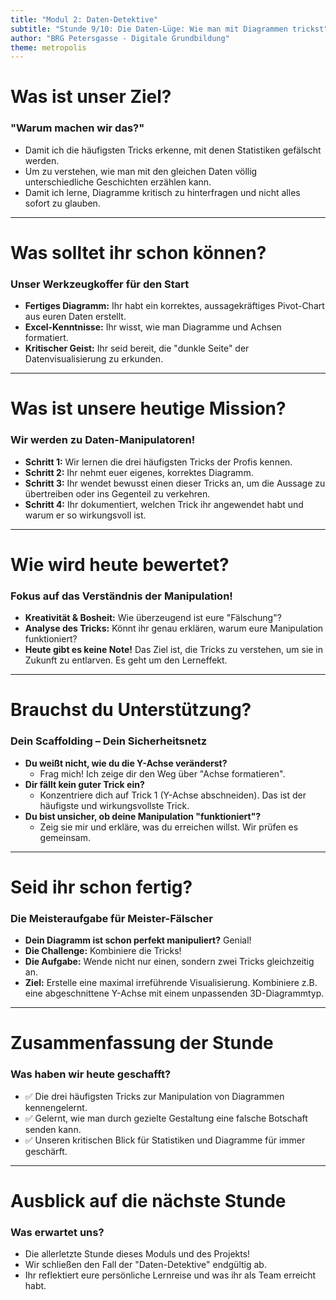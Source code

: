 ```yaml
---
title: "Modul 2: Daten-Detektive"
subtitle: "Stunde 9/10: Die Daten-Lüge: Wie man mit Diagrammen trickst"
author: "BRG Petersgasse - Digitale Grundbildung"
theme: metropolis
---
```


# Was ist unser Ziel?

### "Warum machen wir das?"

-   Damit ich die häufigsten Tricks erkenne, mit denen Statistiken gefälscht werden.
-   Um zu verstehen, wie man mit den gleichen Daten völlig unterschiedliche Geschichten erzählen kann.
-   Damit ich lerne, Diagramme kritisch zu hinterfragen und nicht alles sofort zu glauben.

---

# Was solltet ihr schon können?

### Unser Werkzeugkoffer für den Start

-   **Fertiges Diagramm:** Ihr habt ein korrektes, aussagekräftiges Pivot-Chart aus euren Daten erstellt.
-   **Excel-Kenntnisse:** Ihr wisst, wie man Diagramme und Achsen formatiert.
-   **Kritischer Geist:** Ihr seid bereit, die "dunkle Seite" der Datenvisualisierung zu erkunden.

---

# Was ist unsere heutige Mission?

### Wir werden zu Daten-Manipulatoren!

-   **Schritt 1:** Wir lernen die drei häufigsten Tricks der Profis kennen.
-   **Schritt 2:** Ihr nehmt euer eigenes, korrektes Diagramm.
-   **Schritt 3:** Ihr wendet bewusst einen dieser Tricks an, um die Aussage zu übertreiben oder ins Gegenteil zu verkehren.
-   **Schritt 4:** Ihr dokumentiert, welchen Trick ihr angewendet habt und warum er so wirkungsvoll ist.

---

# Wie wird heute bewertet?

### Fokus auf das Verständnis der Manipulation!

-   **Kreativität & Bosheit:** Wie überzeugend ist eure "Fälschung"?
-   **Analyse des Tricks:** Könnt ihr genau erklären, warum eure Manipulation funktioniert?
-   **Heute gibt es keine Note!** Das Ziel ist, die Tricks zu verstehen, um sie in Zukunft zu entlarven. Es geht um den Lerneffekt.

---

# Brauchst du Unterstützung?

### Dein Scaffolding – Dein Sicherheitsnetz

-   **Du weißt nicht, wie du die Y-Achse veränderst?**
    -   Frag mich! Ich zeige dir den Weg über "Achse formatieren".
-   **Dir fällt kein guter Trick ein?**
    -   Konzentriere dich auf Trick 1 (Y-Achse abschneiden). Das ist der häufigste und wirkungsvollste Trick.
-   **Du bist unsicher, ob deine Manipulation "funktioniert"?**
    -   Zeig sie mir und erkläre, was du erreichen willst. Wir prüfen es gemeinsam.

---

# Seid ihr schon fertig?

### Die Meisteraufgabe für Meister-Fälscher

-   **Dein Diagramm ist schon perfekt manipuliert?** Genial!
-   **Die Challenge:** Kombiniere die Tricks!
-   **Die Aufgabe:** Wende nicht nur einen, sondern zwei Tricks gleichzeitig an.
-   **Ziel:** Erstelle eine maximal irreführende Visualisierung. Kombiniere z.B. eine abgeschnittene Y-Achse mit einem unpassenden 3D-Diagrammtyp.

---

# Zusammenfassung der Stunde

### Was haben wir heute geschafft?

-   ✅ Die drei häufigsten Tricks zur Manipulation von Diagrammen kennengelernt.
-   ✅ Gelernt, wie man durch gezielte Gestaltung eine falsche Botschaft senden kann.
-   ✅ Unseren kritischen Blick für Statistiken und Diagramme für immer geschärft.

---

# Ausblick auf die nächste Stunde

### Was erwartet uns?

-   Die allerletzte Stunde dieses Moduls und des Projekts!
-   Wir schließen den Fall der "Daten-Detektive" endgültig ab.
-   Ihr reflektiert eure persönliche Lernreise und was ihr als Team erreicht habt.


